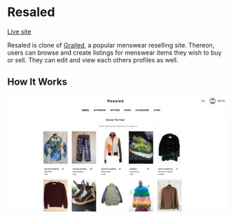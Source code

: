 # Resaled

[Live site](https://resaled.herokuapp.com/#/)

Resaled is clone of [Grailed](https://www.grailed.com/), a popular menswear
reselling site. Thereon, users can browse and create listings for menswear items
they wish to buy or sell. They can edit and view each others profiles as well.

## How It Works

![index image](https://github.com/Battjmo/GrailedClone/blob/master/app/assets/images/Index.png)
